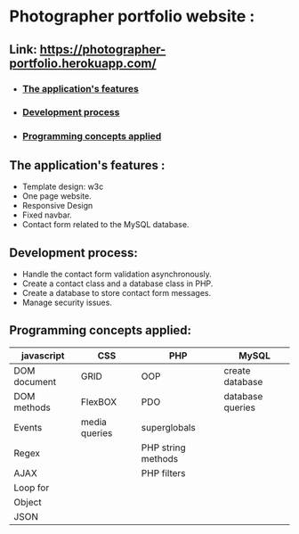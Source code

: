 # Photographer portfolio website :

## Link: https://photographer-portfolio.herokuapp.com/

* ### [The application's features](#the-applications-features-)
* ### [Development process](#development-process-1)	
* ### [Programming concepts applied](#programming-concepts-applied-1)

## The application's features :
* Template design: w3c
* One page website.
* Responsive Design
* Fixed navbar.
* Contact form related to the MySQL database.

## Development process:
* Handle the contact form validation asynchronously.
* Create a contact class and a database class in PHP.
* Create a database to store contact form messages.
* Manage security issues.
	
## Programming concepts applied:

javascript |CSS |PHP | MySQL
---|-----|----|-------
DOM document |GRID |OOP| create database
DOM methods| FlexBOX | PDO| database queries
Events|media queries|superglobals|
Regex|| PHP string methods|
AJAX||PHP filters|
Loop for|
Object|
JSON|


